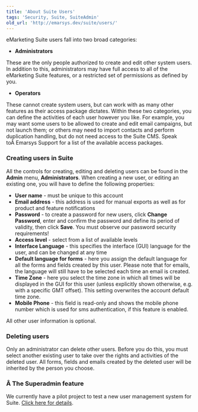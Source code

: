 ```yaml
---
title: 'About Suite Users'
tags: 'Security, Suite, SuiteAdmin'
old_url: 'http://emarsys.dev/suite/users/'
---
```


eMarketing Suite users fall into two broad categories:

- **Administrators**

 These are the only people authorized to create and edit other system users. In addition to this, administrators may have full access to all of the eMarketing Suite features, or a restricted set of permissions as defined by you.

- **Operators**

 These cannot create system users, but can work with as many other features as their access package dictates. Within these two categories, you can define the activities of each user however you like. For example, you may want some users to be allowed to create and edit email campaigns, but not launch them; or others may need to import contacts and perform duplication handling, but do not need access to the Suite CMS. Speak toÂ Emarsys Support for a list of the available access packages.

### <span class="mw-headline" id="Creating_users_in_Suite">Creating users in Suite<a name="bs-ue-jumpmark-bfc18dcccca95a11952a34112b2bb6a4"></a></span>

 All the controls for creating, editing and deleting users can be found in the **Admin** menu, **Administrators**. When creating a new user, or editing an existing one, you will have to define the following properties:

- **User name** - must be unique to this account
- **Email address** - this address is used for manual exports as well as for product and feature notifications
- **Password** - to create a password for new users, click **Change Password**, enter and confirm the password and define its period of validity, then click **Save**. You must observe our password security requirements!
- **Access level** - select from a list of available levels
- **Interface Language** - this specifies the interface (GUI) language for the user, and can be changed at any time
- **Default language for forms** - here you assign the default language for all the forms and fields created by this user. Please note that for emails, the language will still have to be selected each time an email is created.
- **Time Zone** - here you select the time zone in which all times will be displayed in the GUI for this user (unless explicitly shown otherwise, e.g. with a specific GMT offset). This setting overwrites the account default time zone.
- **Mobile Phone** - this field is read-only and shows the mobile phone number which is used for sms authentication, if this feature is enabled.

 All other user information is optional.

### <span class="mw-headline" id="Deleting_users">Deleting users<a name="bs-ue-jumpmark-71e3d4b39879f76af35a90cf656760ef"></a></span>

 Only an administrator can delete other users. Before you do this, you must select another existing user to take over the rights and activities of the deleted user. All forms, fields and emails created by the deleted user will be inherited by the person you choose.

### Â The Superadmin feature

 We currently have a pilot project to test a new user management system for Suite. [Click here for details](/Suite/superadmin.md "The Superadmin Feature").